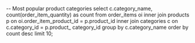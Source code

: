 -- Most popular product categories
select c.category_name, count(order_item_quantity) as count
from order_items oi
inner join products p on oi.order_item_product_id =
p.product_id
inner join categories c on c.category_id = p.product_
category_id
group by c.category_name
order by count desc
limit 10;
